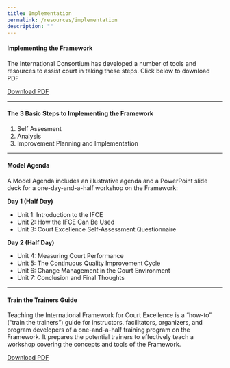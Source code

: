 ```yaml
---
title: Implementation
permalink: /resources/implementation
description: ""
---
```

#### **Implementing the Framework**

The International Consortium has developed a number of tools and resources to assist court in taking these steps. Click below to download PDF

[Download PDF](/files/implementing-ifce/Implementing-IFCE.pdf)

---

#### **The 3 Basic Steps to Implementing the Framework**

1. Self Assesment
2. Analysis
3. Improvement Planning and Implementation

---
#### **Model Agenda**

A Model Agenda includes an illustrative agenda and a PowerPoint slide deck for a one-day-and-a-half workshop on the Framework: 

**Day 1 (Half Day)**
* Unit 1: Introduction to the IFCE
* Unit 2: How the IFCE Can Be Used
* Unit 3: Court Excellence Self-Assessment Questionnaire

**Day 2 (Half Day)**
* Unit 4: Measuring Court Performance
* Unit 5: The Continuous Quality Improvement Cycle
* Unit 6: Change Management in the Court Environment
* Unit 7: Conclusion and Final Thoughts


---

#### **Train the Trainers Guide**
Teaching the International Framework for Court Excellence is a “how-to” (“train the trainers”) guide for instructors, facilitators, organizers, and program developers of a one-and-a-half training program on the Framework. It prepares the potential trainers to effectively teach a workshop covering the concepts and tools of the Framework.

[Download PDF](/files/implementing-ifce/Implementing-IFCE.pdf)